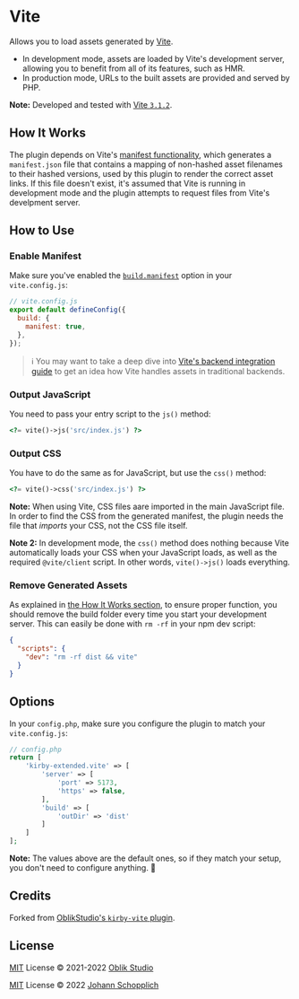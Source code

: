 # Vite

Allows you to load assets generated by [Vite](https://vitejs.dev).

- In development mode, assets are loaded by Vite's development server, allowing you to benefit from all of its features, such as HMR.
- In production mode, URLs to the built assets are provided and served by PHP.

**Note:** Developed and tested with [Vite `3.1.2`](https://github.com/vitejs/vite/tree/v3.1.2).

## How It Works

The plugin depends on Vite's [manifest functionality](https://vitejs.dev/config/build-options.html#build-manifest), which generates a `manifest.json` file that contains a mapping of non-hashed asset filenames to their hashed versions, used by this plugin to render the correct asset links. If this file doesn't exist, it's assumed that Vite is running in development mode and the plugin attempts to request files from Vite's develpment server.

## How to Use

### Enable Manifest

Make sure you've enabled the [`build.manifest`](https://vitejs.dev/config/build-options.html#build-manifest) option in your `vite.config.js`:

```js
// vite.config.js
export default defineConfig({
  build: {
    manifest: true,
  },
});
```

> ℹ️ You may want to take a deep dive into [Vite's backend integration guide](https://vitejs.dev/guide/backend-integration.html) to get an idea how Vite handles assets in traditional backends.

### Output JavaScript

You need to pass your entry script to the `js()` method:

```php
<?= vite()->js('src/index.js') ?>
```

### Output CSS

You have to do the same as for JavaScript, but use the `css()` method:

```php
<?= vite()->css('src/index.js') ?>
```

**Note:** When using Vite, CSS files aare imported in the main JavaScript file. In order to find the CSS from the generated manifest, the plugin needs the file that _imports_ your CSS, not the CSS file itself.

**Note 2:** In development mode, the `css()` method does nothing because Vite automatically loads your CSS when your JavaScript loads, as well as the required `@vite/client` script. In other words, `vite()->js()` loads everything.

### Remove Generated Assets

As explained in [the How It Works section](#how-it-works), to ensure proper function, you should remove the build folder every time you start your development server. This can easily be done with `rm -rf` in your npm dev script:

```json
{
  "scripts": {
    "dev": "rm -rf dist && vite"
  }
}
```

## Options

In your `config.php`, make sure you configure the plugin to match your `vite.config.js`:

```php
// config.php
return [
    'kirby-extended.vite' => [
        'server' => [
            'port' => 5173,
            'https' => false,
        ],
        'build' => [
            'outDir' => 'dist'
        ]
    ]
];
```

**Note:** The values above are the default ones, so if they match your setup, you don't need to configure anything. 🤙

## Credits

Forked from [OblikStudio's `kirby-vite` plugin](https://github.com/OblikStudio/kirby-vite).

## License

[MIT](../LICENSE) License © 2021-2022 [Oblik Studio](https://github.com/OblikStudio)

[MIT](../LICENSE) License © 2022 [Johann Schopplich](https://github.com/johannschopplich)
